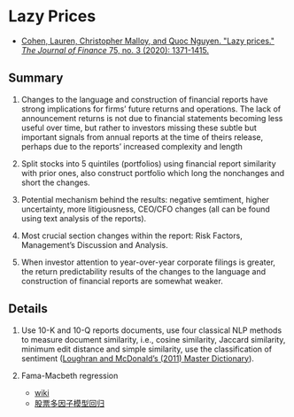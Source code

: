 # Lazy Prices

- [Cohen, Lauren, Christopher Malloy, and Quoc Nguyen. "Lazy prices." *The Journal of Finance* 75, no. 3 (2020): 1371-1415.](https://onlinelibrary.wiley.com/doi/full/10.1111/jofi.12885)

## Summary

1. Changes to the language and construction of financial reports have strong implications for firms’ future returns and operations. The lack of announcement returns is not due to financial statements becoming less useful over time, but rather to investors missing these subtle but important signals from annual reports at the time of theirs release, perhaps due to the reports’ increased complexity and length

2. Split stocks into 5 quintiles (portfolios) using financial report similarity with prior ones, also construct portfolio which long the nonchanges and short the changes. 
3. Potential mechanism behind the results: negative semtiment, higher uncertainty, more litigiousness, CEO/CFO changes (all can be found using text analysis of the reports).
4. Most crucial section changes within the report: Risk Factors, Management’s Discussion and Analysis.
5. When investor attention to year-over-year corporate filings is greater, the return predictability results of the changes to the language and construction of financial reports are somewhat weaker.



## Details

1. Use 10-K and 10-Q reports documents, use four classical NLP methods to measure document similarity, i.e., cosine similarity, Jaccard similarity, minimum edit distance and simple similarity, use the classification of sentiment ([Loughran and McDonald’s (2011) Master Dictionary](https://link.zhihu.com/?target=https%3A//sraf.nd.edu/textual-analysis/resources/)).

2. Fama-Macbeth regression

   - [wiki](https://en.wikipedia.org/wiki/Fama%E2%80%93MacBeth_regression)
   - [股票多因子模型回归](https://zhuanlan.zhihu.com/p/40984029)

   